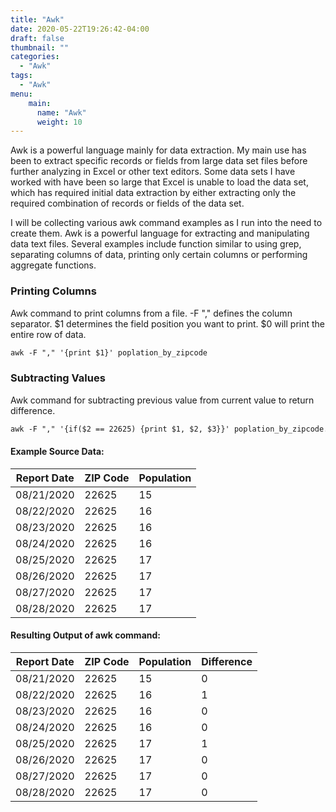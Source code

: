 ```yaml
---
title: "Awk"
date: 2020-05-22T19:26:42-04:00
draft: false
thumbnail: ""
categories:
  - "Awk"
tags:
  - "Awk"
menu:
    main:
      name: "Awk"
      weight: 10
---
```


Awk is a powerful language mainly for data extraction.  My main use has been to extract specific records or fields from large data set files before further analyzing in Excel or other text editors.  Some data sets I have worked with have been so large that Excel is unable to load the data set, which has required initial data extraction by either extracting only the required combination of records or fields of the data set.

I will be collecting various awk command examples as I run into the need to create them.  Awk is a powerful language for extracting and manipulating data text files. Several examples include function similar to using grep, separating columns of data, printing only certain columns or performing aggregate functions.

### Printing Columns

Awk command to print columns from a file. -F "," defines the column separator. $1 determines the field position you want to print.  $0 will print the entire row  of data.

```html
awk -F "," '{print $1}' poplation_by_zipcode
```

### Subtracting Values

Awk command for subtracting previous value from current value to return difference.

```html
awk -F "," '{if($2 == 22625) {print $1, $2, $3}}' poplation_by_zipcode.csv | awk 'NR==1{p=$3;next}{print $1, $2, $3, $3-p; p=$3}END{print p}'
```
#### Example Source Data:

| Report Date |	ZIP Code | Population |
| ----------- | --------- | --------------- |
| 08/21/2020  |	22625	   | 15              |
| 08/22/2020  |	22625	   | 16              |
| 08/23/2020  |	22625	   | 16              |
| 08/24/2020  |	22625	   | 16              |
| 08/25/2020  |	22625	   | 17              |
| 08/26/2020  |	22625	   | 17              |
| 08/27/2020  |	22625	   | 17              |
| 08/28/2020  |	22625	   | 17              |

#### Resulting Output of awk command:

| Report Date |	ZIP Code | Population | Difference |
|----------- | --------- | --------------- | ---------- |
| 08/21/2020  |	22625	   | 15              | 0          |
| 08/22/2020  |	22625	   | 16              | 1          |
| 08/23/2020  |	22625	   | 16              | 0          |
| 08/24/2020  |	22625	   | 16              | 0          |
| 08/25/2020  |	22625	   | 17              | 1          |
| 08/26/2020  |	22625	   | 17              | 0          |
| 08/27/2020  |	22625	   | 17              | 0          |
| 08/28/2020  |	22625	   | 17              | 0          |

